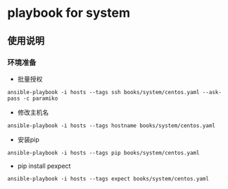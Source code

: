 # playbook for system

## 使用说明

### 环境准备
- 批量授权
```
ansible-playbook -i hosts --tags ssh books/system/centos.yaml --ask-pass -c paramiko
```
- 修改主机名
```
ansible-playbook -i hosts --tags hostname books/system/centos.yaml
```
- 安装pip
```
ansible-playbook -i hosts --tags pip books/system/centos.yaml
```
- pip install pexpect
```
ansible-playbook -i hosts --tags expect books/system/centos.yaml
```
